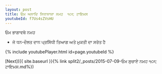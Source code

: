 ```yaml
---
layout: post
title: ਓਮ ਅਨਾਦਿ ਨਿਧਾਨਾਯਾ ਨਮਹ  ੧੦੮ ਟਾਇਮਸ
youtubeId: f7Us4sZVsHU
---
```

 
 
 ਓਮ ਭਾਗਾਵਥੇ ਨਮਹ  
 
 -  ਜੋ ਧਨ-ਦੌਲਤ ਦਾਨ ਪ੍ਰਸਿੱਧੀ ਤਿਆਗ ਅਤੇ ਮੁਕਤੀ ਦਾ ਸਰੋਤ ਹੈ 
 
  
 
  
 
 
 
 
 
 


{% include youtubePlayer.html id=page.youtubeId %}
 
[Next]({{ site.baseurl }}{% link  split2/_posts/2015-07-09-ਓਮ ਸੁਚਾਏ ਨਮਹ ੧੦੮ ਟਾਇਮਸ.md%})
 
